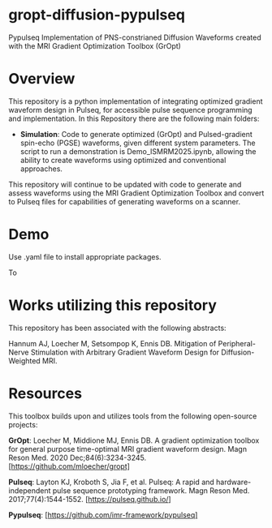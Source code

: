 # gropt-diffusion-pypulseq
Pypulseq Implementation of PNS-constrianed Diffusion Waveforms created with the MRI Gradient Optimization Toolbox (GrOpt)

# Overview
This repository is a python implementation of integrating optimized gradient waveform design in Pulseq, for accessible pulse sequence programming and implementation. In this Repository there are the following main folders: 

- **Simulation**: Code to generate optimized (GrOpt) and Pulsed-gradient spin-echo (PGSE) waveforms, given different system parameters. The script to run a demonstration is Demo_ISMRM2025.ipynb, allowing the ability to create waveforms using optimized and conventional approaches. 


This repository will continue to be updated with code to generate and assess waveforms using the MRI Gradient Optimization Toolbox and convert to Pulseq files for capabilities of generating waveforms on a scanner. 


# Demo
Use .yaml file to install appropriate packages. 

To 



# Works utilizing this repository
This repository has been associated with the following abstracts:


Hannum AJ, Loecher M, Setsompop K, Ennis DB. Mitigation of Peripheral-Nerve Stimulation with Arbitrary Gradient Waveform Design for Diffusion-Weighted MRI.


# Resources
This toolbox builds upon and utilizes tools from the following open-source projects:

**GrOpt**: Loecher M, Middione MJ, Ennis DB. A gradient optimization toolbox for general purpose time-optimal MRI gradient waveform design. Magn Reson Med. 2020 Dec;84(6):3234-3245. [https://github.com/mloecher/gropt]

**Pulseq**: Layton KJ, Kroboth S, Jia F, et al. Pulseq: A rapid and hardware-independent pulse sequence prototyping framework. Magn Reson Med. 2017;77(4):1544-1552. [https://pulseq.github.io/]

**Pypulseq**: [https://github.com/imr-framework/pypulseq] 




